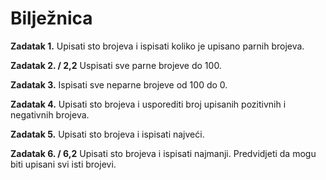 <h1>Bilježnica</h1>

<strong>Zadatak 1.</strong> Upisati sto brojeva i ispisati koliko je upisano parnih brojeva.

<strong>Zadatak 2. / 2,2</strong> Uspisati sve parne brojeve do 100.

<strong>Zadatak 3.</strong> Ispisati sve neparne brojeve od 100 do 0.

<strong>Zadatak 4.</strong> Upisati sto brojeva i usporediti broj upisanih pozitivnih i negativnih brojeva.

<strong>Zadatak 5.</strong> Upisati sto brojeva i ispisati najveći.

<strong>Zadatak 6. / 6,2</strong> Upisati sto brojeva i ispisati najmanji. Predvidjeti da mogu biti upisani svi isti brojevi.

